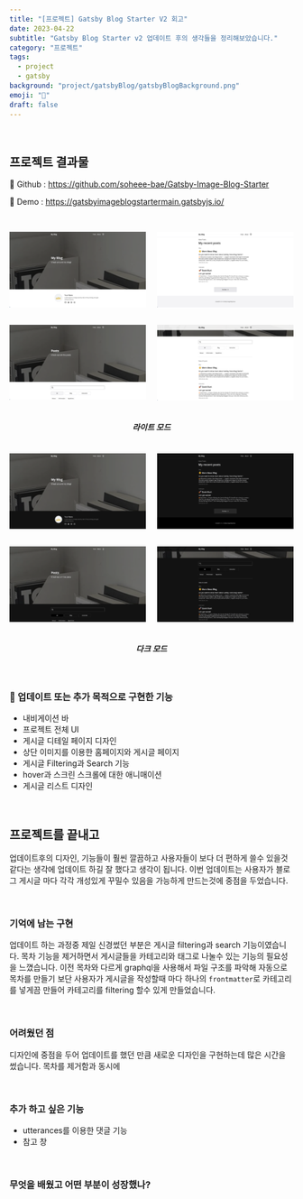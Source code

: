 ```yaml
---
title: "[프로젝트] Gatsby Blog Starter V2 회고"
date: 2023-04-22
subtitle: "Gatsby Blog Starter v2 업데이트 후의 생각들을 정리해보았습니다."
category: "프로젝트"
tags:
  - project
  - gatsby
background: "project/gatsbyBlog/gatsbyBlogBackground.png"
emoji: "🔖"
draft: false
---
```


<br/>

## 프로젝트 결과물

🔗 Github : https://github.com/soheee-bae/Gatsby-Image-Blog-Starter

🚀 Demo : https://gatsbyimageblogstartermain.gatsbyjs.io/

<br/>

<div style="position:relative; width:100%; margin:auto; text-align:center;">

<div style="float:left; width:48%; margin:auto; text-align:center;">

![gatsbyBlogDesignI](../../assets/images/project/gatsbyBlog/Blog_MainLight.png)

</div>

<div style="float:right; width:48%; margin:auto; text-align:center;">

![gatsbyBlogDesignI](../../assets/images/project/gatsbyBlog/Blog_Main2Light.png)

</div>

<div style="float:left; width:48%; margin:auto; text-align:center;">

![gatsbyBlogDesignI](../../assets/images/project/gatsbyBlog/Blog_PostsLight.png)

</div>

<div style="float:right; width:48%; margin:auto; text-align:center;">

![gatsbyBlogDesignI](../../assets/images/project/gatsbyBlog/Blog_Posts2Light.png)

</div>

</div>

<div style="float:left; width:100%; margin:auto; text-align:center;">

##### 라이트 모드

</div>

<div style="position:relative; width:100%; margin:auto; text-align:center;">

<div style="float:left; width:48%; margin:auto; text-align:center;">

![gatsbyBlogDesignI](../../assets/images/project/gatsbyBlog/Blog_MainDark.png)

</div>

<div style="float:right; width:48%; margin:auto; text-align:center;">

![gatsbyBlogDesignI](../../assets/images/project/gatsbyBlog/Blog_Main2Dark.png)

</div>

<div style="float:left; width:48%; margin:auto; text-align:center;">

![gatsbyBlogDesignI](../../assets/images/project/gatsbyBlog/Blog_PostsDark.png)

</div>

<div style="float:right; width:48%; margin:auto; text-align:center;">

![gatsbyBlogDesignI](../../assets/images/project/gatsbyBlog/Blog_Posts2Dark.png)

</div>

</div>

<div style="float:left; width:100%; margin:auto; text-align:center;">

##### 다크 모드

</div>

<div style="float:left; width:100%; margin:auto;">

<br/>

### 🚩 업데이트 또는 추가 목적으로 구현한 기능

- 내비게이션 바
- 프로젝트 전체 UI
- 게시글 디테일 페이지 디자인
- 상단 이미지를 이용한 홈페이지와 게시글 페이지
- 게시글 Filtering과 Search 기능
- hover과 스크린 스크롤에 대한 애니매이션
- 게시글 리스트 디자인

<br/>

## 프로젝트를 끝내고

업데이트후의 디자인, 기능들이 훨씬 깔끔하고 사용자들이 보다 더 편하게 쓸수 있을것 같다는 생각에 업데이트 하길 잘 했다고 생각이 됩니다. 이번 업데이트는 사용자가 블로그 게시글 마다 각각 개성있게 꾸밀수 있음을 가능하게 만드는것에 중점을 두었습니다.

</br>

### 기억에 남는 구현

업데이트 하는 과정중 제일 신경썼던 부분은 게시글 filtering과 search 기능이였습니다. 목차 기능을 제거하면서 게시글들을 카테고리와 태그로 나눌수 있는 기능의 필요성을 느꼈습니다. 이전 목차와 다르게 graphql을 사용해서 파일 구조를 파악해 자동으로 목차를 만들기 보단 사용자가 게시글을 작성할때 마다 하나의 `frontmatter`로 카테고리를 넣게끔 만들어 카테고리를 filtering 할수 있게 만들었습니다.

</br>

### 어려웠던 점

디자인에 중점을 두어 업데이트를 했던 만큼 새로운 디자인을 구현하는데 많은 시간을 썼습니다. 목차를 제거함과 동시에

</br>

### 추가 하고 싶은 기능

- utterances를 이용한 댓글 기능
- 참고 창

</br>

### 무엇을 배웠고 어떤 부분이 성장했나?

</div>

<br/>
